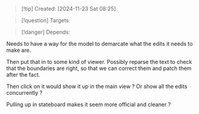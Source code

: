 
>[!tip] Created: [2024-11-23 Sat 08:25]

>[!question] Targets: 

>[!danger] Depends: 

Needs to have a way for the model to demarcate what the edits it needs to make are.

Then put that in to some kind of viewer.
Possibly reparse the text to check that the boundaries are right, so that we can correct them and patch them after the fact.

Then click on it would show it up in the main view ?  Or show all the edits concurrently ?

Pulling up in stateboard makes it seem more official and cleaner ?